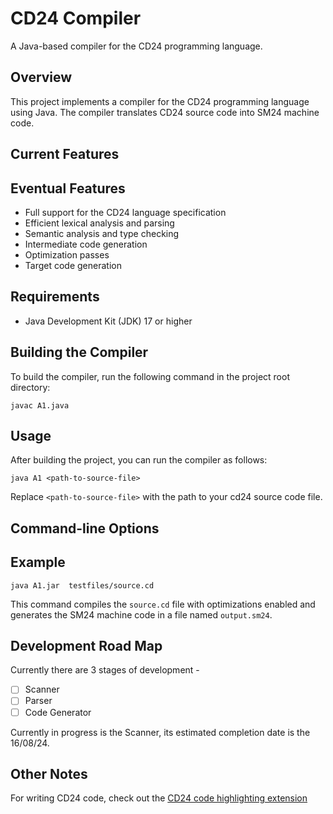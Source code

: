 # CD24 Compiler

A Java-based compiler for the CD24 programming language.

## Overview

This project implements a compiler for the CD24 programming language using Java.
The compiler translates CD24 source code into SM24 machine code.

## Current Features

## Eventual Features

- Full support for the CD24 language specification
- Efficient lexical analysis and parsing
- Semantic analysis and type checking
- Intermediate code generation
- Optimization passes
- Target code generation

## Requirements

- Java Development Kit (JDK) 17 or higher

## Building the Compiler

To build the compiler, run the following command in the project root directory:

`javac A1.java`

## Usage

After building the project, you can run the compiler as follows:

`java A1 <path-to-source-file>`

Replace `<path-to-source-file>` with the path to your cd24 source code file.

## Command-line Options

<!--TODO: Complete this-->

## Example

`java A1.jar  testfiles/source.cd`

This command compiles the `source.cd` file with optimizations enabled and
generates the SM24 machine code in a file named `output.sm24`.

## Development Road Map

Currently there are 3 stages of development -

- [ ] Scanner
- [ ] Parser
- [ ] Code Generator

Currently in progress is the Scanner, its estimated completion date is the
16/08/24.

## Other Notes

For writing CD24 code, check out the
[CD24 code highlighting extension](https://github.com/T-H-0-M/CD24-Syntax-Highlighting)

